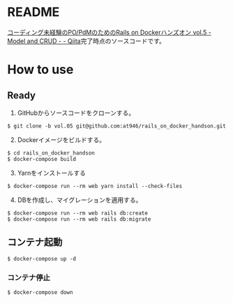 # README
[コーディング未経験のPO/PdMのためのRails on Dockerハンズオン vol.5 - Model and CRUD - - Qiita](https://qiita.com/at-946/items/2daa58856fc0bf6a0747)完了時点のソースコードです。

# How to use
## Ready
1. GitHubからソースコードをクローンする。

```
$ git clone -b vol.05 git@github.com:at946/rails_on_docker_handson.git
```

2. Dockerイメージをビルドする。

```
$ cd rails_on_docker_handson
$ docker-compose build
```

3. Yarnをインストールする

```
$ docker-compose run --rm web yarn install --check-files
```

4. DBを作成し、マイグレーションを適用する。

```
$ docker-compose run --rm web rails db:create
$ docker-compose run --rm web rails db:migrate
```

## コンテナ起動
```
$ docker-compose up -d
```

### コンテナ停止
```
$ docker-compose down
```

